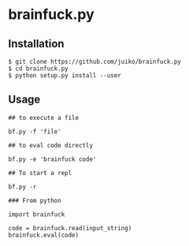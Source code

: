 brainfuck.py
============
Installation
---------------
```
$ git clone https://github.com/juiko/brainfuck.py
$ cd brainfuck.py
$ python setup.py install --user
```
Usage
-----
```
## to execute a file

bf.py -f 'file' 

## to eval code directly

bf.py -e 'brainfuck code' 

## To start a repl

bf.py -r 

### From python

import brainfuck

code = brainfuck.read(input_string)
brainfuck.eval(code)
```